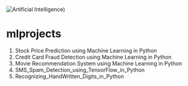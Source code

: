 ![Artificial Intelligence](https://serokell.io/files/zx/zxwju3ha.Machine-learning-vs-deep-learning.jpg))  
# mlprojects
 1. Stock Price Prediction using Machine Learning in Python
 2. Credit Card Fraud Detection using Machine Learning in Python
 3. Movie Recommendation System using Machine Learning in Python
 4. SMS_Spam_Detection_using_TensorFlow_in_Python
 5. Recognizing_HandWritten_Digits_in_Python
